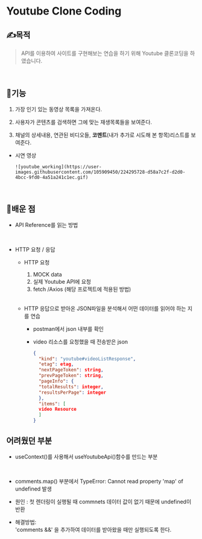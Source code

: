 # Youtube Clone Coding

## ✍목적

> API를 이용하여 사이트를 구현해보는 연습을 하기 위해 Youtube 클론코딩을 하였습니다.

<br>

## 🚀기능

1. 가장 인기 있는 동영상 목록을 가져온다.

2. 사용자가 콘텐츠를 검색하면 그에 맞는 재생목록들을 보여준다.

3. 채널의 상세내용, 연관된 비디오들, **코멘트**(내가 추가로 시도해 본 항목)리스트를 보여준다.
   <br/>

- 시연 영상

      ![youtube_working](https://user-images.githubusercontent.com/105909450/224295728-d58a7c2f-d2d0-4bcc-9fd0-4a51a241c1ec.gif)

  <br/>

## 📌배운 점

- API Reference를 읽는 방법

<br/>

- HTTP 요청 / 응답

  - HTTP 요청

    1. MOCK data
    2. 실제 Youtube API에 요청
    3. fetch /Axios (해당 프로젝트에 적용된 방법)

    <br/>

  - HTTP 응답으로 받아온 JSON파일을 분석해서 어떤 데이터를 읽어야 하는 지를 연습

    - postman에서 json 내부를 확인

    - video 리소스를 요청했을 때 전송받은 json

      ```json
      {
        "kind": "youtube#videoListResponse",
        "etag": etag,
        "nextPageToken": string,
        "prevPageToken": string,
        "pageInfo": {
        "totalResults": integer,
        "resultsPerPage": integer
        },
        "items": [
        video Resource
        ]
      }
      ```

## 어려웠던 부분

- useContext()를 사용해서 useYoutubeApi()함수를 만드는 부분

<br/>

- comments.map() 부분에서 TypeError: Cannot read property 'map' of undefined 발생

- 원인 : 첫 렌더링이 실행될 때 commnets 데이터 값이 없기 때문에 undefined이 반환

- 해결방법:  
  'comments &&' 을 추가하여 데이터를 받아왔을 때만 실행되도록 한다.

